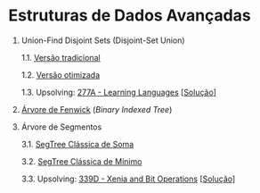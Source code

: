 # Estruturas de Dados Avançadas

1. Union-Find Disjoint Sets (Disjoint-Set Union)

   1.1. [Versão tradicional](algoritmos/dsu_tradicional.cpp)

   1.2. [Versão otimizada](algoritmos/dsu_otimizado.cpp)
   
   1.3. Upsolving: [277A - Learning Languages](https://codeforces.com/problemset/problem/277/A) [[Solução](upsolving/cf_277a_learning_languages.cpp)] 

   
   

2. [Árvore de Fenwick](algoritmos/fenwick_tree.cpp) (*Binary Indexed Tree*)


3. Árvore de Segmentos

   3.1. [SegTree Clássica de Soma](algoritmos/classic_segtree_sum.cpp)
   
   3.2. [SegTree Clássica de Mínimo](algoritmos/classic_segtree_min.cpp)

   3.3. Upsolving: [339D - Xenia and Bit Operations](https://codeforces.com/problemset/problem/339/D) [[Solução](upsolving/cf_339d_xenia_bits.cpp)]
